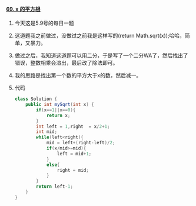 #### [69. x 的平方根](https://leetcode-cn.com/problems/sqrtx/)

1. 今天这是5.9号的每日一题

2. 这道题我之前做过，没做过之前我是这样写的(return Math.sqrt(x));哈哈，简单，又暴力。

3. 做过之后，我知道这道题可以用二分，于是写了一个二分WA了，然后找出了错误，整数相乘会溢出，最后改了除法即可。

4. 我的思路是找出第一个数的平方大于x的数，然后减一。

5. 代码

   ```java
   class Solution {
       public int mySqrt(int x) {
           if(x==1||x==0){
               return x;
           }
           int left = 1,right  = x/2+1;
           int mid;
           while(left<right){
               mid = left+(right-left)/2;
               if(x/mid>=mid){
                   left = mid+1;
               }
               else{
                   right = mid;
               }
           }
           return left-1;
       }
   }
   ```

   